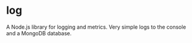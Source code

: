 # log

A Node.js library for logging and metrics. Very simple logs to the console and a MongoDB database.

